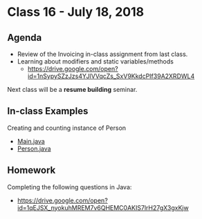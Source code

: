# Class 16 - July 18, 2018

## Agenda

* Review of the Invoicing in-class assignment from last class.
* Learning about modifiers and static variables/methods
  * https://drive.google.com/open?id=1nSypySZzJzs4YJlVVqcZs_SxV9KkdcPIf39A2XRDWL4

Next class will be a **resume building** seminar.

## In-class Examples

Creating and counting instance of Person
* [Main.java](Main.java)
* [Person.java](Person.java)

## Homework

Completing the following questions in Java:
* https://drive.google.com/open?id=1qEJSX_nyokuhMREM7v6QHEMC0AKIS7lrH27gX3gxKjw